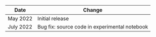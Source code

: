 | Date          | Change            |
|---------------|-------------------|
| May 2022 | Initial release  |
| July 2022 | Bug fix: source code in experimental notebook  |